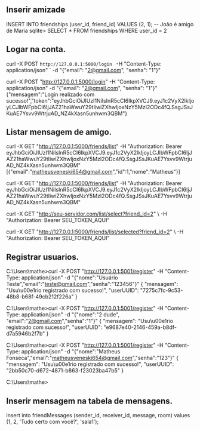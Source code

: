 ## Inserir amizade
INSERT INTO friendships (user_id, friend_id) VALUES (2, 1);  -- João é amigo de Maria
sqlite> SELECT * FROM friendships WHERE user_id = 2

## Logar na conta.

curl -X POST `http://127.0.0.1:5000/login ` -H "Content-Type: application/json" ` -d "{\"email\": \"2@gmail.com\", \"senha\": \"1\"}"

curl -X POST "http://127.0.0.1:5000/login" -H "Content-Type: application/json" -d "{\"email\": \"2@gmail.com\", \"senha\": \"1\"}"
{"mensagem":"Login realizado com sucesso!","token":"eyJhbGciOiJIUzI1NiIsInR5cCI6IkpXVCJ9.eyJ1c2VyX2lkIjoyLCJlbWFpbCI6IjJAZ21haWwuY29tIiwiZXhwIjoxNzY5MzI2ODc4fQ.SsgJSsJKuAE7Ysvv9WtrjuAD_NZ4kXasn5unhwm3QBM"}

## Listar mensagem de amigo.

curl -X GET "http://127.0.0.1:5000/friends/list" -H "Authorization: Bearer eyJhbGciOiJIUzI1NiIsInR5cCI6IkpXVCJ9.eyJ1c2VyX2lkIjoyLCJlbWFpbCI6IjJAZ21haWwuY29tIiwiZXhwIjoxNzY5MzI2ODc4fQ.SsgJSsJKuAE7Ysvv9WtrjuAD_NZ4kXasn5unhwm3QBM"
[{"email":"matheusveneski654@gmail.com","id":1,"nome":"Matheus"}]

curl -X GET "http://127.0.0.1:5000/friends/list" -H "Authorization: Bearer eyJhbGciOiJIUzI1NiIsInR5cCI6IkpXVCJ9.eyJ1c2VyX2lkIjoyLCJlbWFpbCI6IjJAZ21haWwuY29tIiwiZXhwIjoxNzY5MzI2ODc4fQ.SsgJSsJKuAE7Ysvv9WtrjuAD_NZ4kXasn5unhwm3QBM"

curl -X GET "http://seu-servidor.com/list/select?friend_id=2" \ -H "Authorization: Bearer SEU_TOKEN_AQUI"

curl -X GET "http://127.0.0.1:5000/friends/list/selected?friend_id=2" \ -H "Authorization: Bearer SEU_TOKEN_AQUI"

## Registrar usuarios.

C:\Users\mathe>curl -X POST "http://127.0.0.1:5001/register" -H "Content-Type: application/json" -d "{\"nome\":\"Usuário Teste\",\"email\":\"teste@gmail.com\",\"senha\":\"123456\"}"
{
  "mensagem": "Usu\u00e1rio registrado com sucesso!",
  "userUUID": "7275c7fc-9c53-48b8-b68f-49cb212f226a"
}

C:\Users\mathe>curl -X POST "http://127.0.0.1:5001/register" -H "Content-Type: application/json" -d "{\"nome\":\"2 dude\",\
"email\":\"2@gmail.com\",\"senha\":\"1\"}"
{
  "mensagem": "Usu\u00e1rio registrado com sucesso!",
  "userUUID": "e9687e40-2146-459a-b8df-d7a5946b2f7b"
}

C:\Users\mathe>curl -X POST "http://127.0.0.1:5001/register" -H "Content-Type: application/json" -d "{\"nome\":\"Matheus Fonseca\",\"email\":\"matheusveneski654@gmail.com\",\"senha\":\"123\"}"
{
  "mensagem": "Usu\u00e1rio registrado com sucesso!",
  "userUUID": "2bb50c70-d672-4871-b863-f23023ba47b5"
}

C:\Users\mathe>

## Inserir mensagem na tabela de mensagens.
insert into friendMessages (sender_id, receiver_id, message, room) values (1, 2, 'Tudo certo com você?', 'sala1');